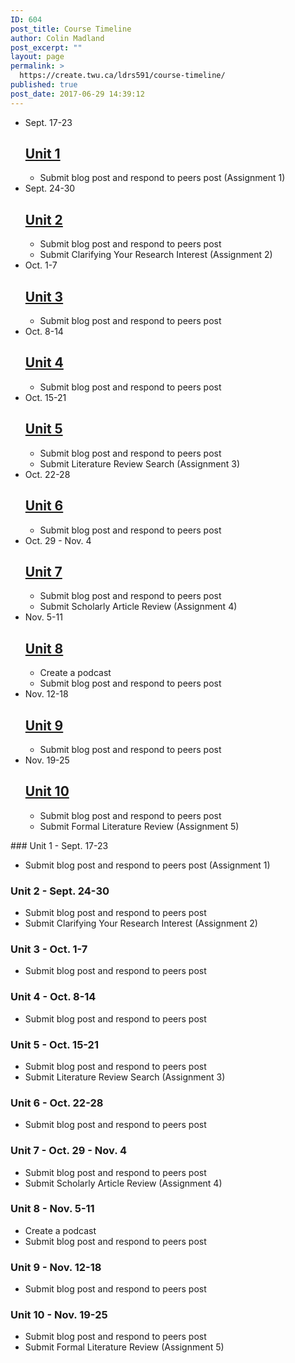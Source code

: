 ```yaml
---
ID: 604
post_title: Course Timeline
author: Colin Madland
post_excerpt: ""
layout: page
permalink: >
  https://create.twu.ca/ldrs591/course-timeline/
published: true
post_date: 2017-06-29 14:39:12
---
```

<!--themify_builder_static--><ul> <li id="timeline-0">
 Sept. 17-23 
 
 <h2><a href="https://create.twu.ca/ldrs591#Unit_1">Unit 1</a></h2> <ul> <li>Submit blog post and respond to peers post (Assignment 1)</li> </ul> 
 </li>
 <li id="timeline-1">
 Sept. 24-30 
 
 <h2><a href="https://create.twu.ca/ldrs591#Unit_2">Unit 2</a></h2> <ul> <li>Submit blog post and respond to peers post</li> <li>Submit Clarifying Your Research Interest (Assignment 2)</li> </ul> 
 </li>
 <li id="timeline-2">
 Oct. 1-7 
 
 <h2><a href="https://create.twu.ca/ldrs591#Unit_3">Unit 3</a></h2> <ul> <li>Submit blog post and respond to peers post</li> </ul> 
 </li>
 <li id="timeline-3">
 Oct. 8-14 
 
 <h2><a href="https://create.twu.ca/ldrs591#Unit_4">Unit 4</a></h2> <ul> <li>Submit blog post and respond to peers post</li> </ul> 
 </li>
 <li id="timeline-4">
 Oct. 15-21 
 
 <h2><a href="https://create.twu.ca/ldrs591#Unit_5">Unit 5</a></h2> <ul> <li>Submit blog post and respond to peers post</li> <li>Submit Literature Review Search (Assignment 3)</li> </ul> 
 </li>
 <li id="timeline-5">
 Oct. 22-28 
 
 <h2><a href="https://create.twu.ca/ldrs591#Unit_6">Unit 6</a></h2> <ul> <li>Submit blog post and respond to peers post</li> </ul> 
 </li>
 <li id="timeline-6">
 Oct. 29 - Nov. 4 
 
 <h2><a href="https://create.twu.ca/ldrs591#Unit_7">Unit 7</a></h2> <ul> <li>Submit blog post and respond to peers post</li> <li>Submit Scholarly Article Review (Assignment 4)</li> </ul> 
 </li>
 <li id="timeline-7">
 Nov. 5-11 
 
 <h2><a href="https://create.twu.ca/ldrs591#Unit_8">Unit 8</a></h2> <ul> <li>Create a podcast</li> <li>Submit blog post and respond to peers post</li> </ul> 
 </li>
 <li id="timeline-8">
 Nov. 12-18 
 
 <h2><a href="https://create.twu.ca/ldrs591#Unit_9">Unit 9</a></h2> <ul> <li>Submit blog post and respond to peers post</li> </ul> 
 </li>
 <li id="timeline-9">
 Nov. 19-25 
 
 <h2><a href="https://create.twu.ca/ldrs591#Unit_10">Unit 10</a></h2> <ul> <li>Submit blog post and respond to peers post</li> <li>Submit Formal Literature Review (Assignment 5)</li> </ul> 
 </li>
 </ul><!--/themify_builder_static-->
### Unit 1 - Sept. 17-23

* Submit blog post and respond to peers post (Assignment 1)

### Unit 2 - Sept. 24-30

* Submit blog post and respond to peers post
* Submit Clarifying Your Research Interest (Assignment 2)

### Unit 3 - Oct. 1-7

* Submit blog post and respond to peers post

### Unit 4 - Oct. 8-14

* Submit blog post and respond to peers post

### Unit 5 - Oct. 15-21

* Submit blog post and respond to peers post
* Submit Literature Review Search (Assignment 3)

### Unit 6 - Oct. 22-28

* Submit blog post and respond to peers post

### Unit 7 - Oct. 29 - Nov. 4

* Submit blog post and respond to peers post
* Submit Scholarly Article Review (Assignment 4)

### Unit 8 - Nov. 5-11

* Create a podcast
* Submit blog post and respond to peers post

### Unit 9 - Nov. 12-18

* Submit blog post and respond to peers post

### Unit 10 - Nov. 19-25

* Submit blog post and respond to peers post
* Submit Formal Literature Review (Assignment 5)



